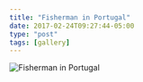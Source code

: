 ```yaml
---
title: "Fisherman in Portugal"
date: 2017-02-24T09:27:44-05:00
type: "post"
tags: [gallery]
---
```



![Fisherman in Portugal](/images/gallery/fisherman-in-portugal.jpg)
